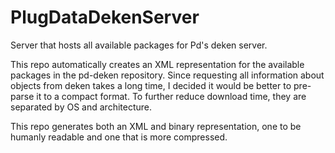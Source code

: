 # PlugDataDekenServer
Server that hosts all available packages for Pd's deken server.

This repo automatically creates an XML representation for the available packages in the pd-deken repository. Since requesting all information about objects from deken takes a long time, I decided it would be better to pre-parse it to a compact format. To further reduce download time, they are separated by OS and architecture.

This repo generates both an XML and binary representation, one to be humanly readable and one that is more compressed.
